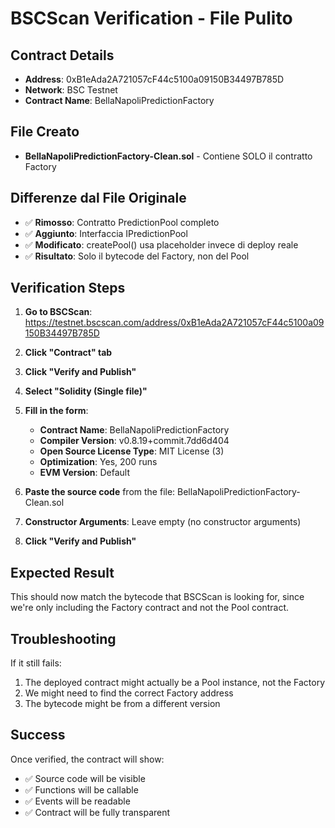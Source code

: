 # BSCScan Verification - File Pulito

## Contract Details
- **Address**: 0xB1eAda2A721057cF44c5100a09150B34497B785D
- **Network**: BSC Testnet
- **Contract Name**: BellaNapoliPredictionFactory

## File Creato
- **BellaNapoliPredictionFactory-Clean.sol** - Contiene SOLO il contratto Factory

## Differenze dal File Originale
- ✅ **Rimosso**: Contratto PredictionPool completo
- ✅ **Aggiunto**: Interfaccia IPredictionPool
- ✅ **Modificato**: createPool() usa placeholder invece di deploy reale
- ✅ **Risultato**: Solo il bytecode del Factory, non del Pool

## Verification Steps

1. **Go to BSCScan**: https://testnet.bscscan.com/address/0xB1eAda2A721057cF44c5100a09150B34497B785D

2. **Click "Contract" tab**

3. **Click "Verify and Publish"**

4. **Select "Solidity (Single file)"**

5. **Fill in the form**:
   - **Contract Name**: BellaNapoliPredictionFactory
   - **Compiler Version**: v0.8.19+commit.7dd6d404
   - **Open Source License Type**: MIT License (3)
   - **Optimization**: Yes, 200 runs
   - **EVM Version**: Default

6. **Paste the source code** from the file: BellaNapoliPredictionFactory-Clean.sol

7. **Constructor Arguments**: Leave empty (no constructor arguments)

8. **Click "Verify and Publish"**

## Expected Result
This should now match the bytecode that BSCScan is looking for, since we're only including the Factory contract and not the Pool contract.

## Troubleshooting
If it still fails:
1. The deployed contract might actually be a Pool instance, not the Factory
2. We might need to find the correct Factory address
3. The bytecode might be from a different version

## Success
Once verified, the contract will show:
- ✅ Source code will be visible
- ✅ Functions will be callable
- ✅ Events will be readable
- ✅ Contract will be fully transparent
